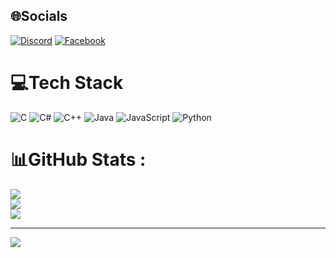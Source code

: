 
## 🌐Socials
[![Discord](https://img.shields.io/badge/Discord-%237289DA.svg?logo=discord&logoColor=white)](htttps://discord.gg/YuukiAoki#8478) [![Facebook](https://img.shields.io/badge/Facebook-%231877F2.svg?logo=Facebook&logoColor=white)](https://facebook.com/Duykunne) 

# 💻Tech Stack
![C](https://img.shields.io/badge/c-%2300599C.svg?style=for-the-badge&logo=c&logoColor=white) ![C#](https://img.shields.io/badge/c%23-%23239120.svg?style=for-the-badge&logo=c-sharp&logoColor=white) ![C++](https://img.shields.io/badge/c++-%2300599C.svg?style=for-the-badge&logo=c%2B%2B&logoColor=white) ![Java](https://img.shields.io/badge/java-%23ED8B00.svg?style=for-the-badge&logo=java&logoColor=white) ![JavaScript](https://img.shields.io/badge/javascript-%23323330.svg?style=for-the-badge&logo=javascript&logoColor=%23F7DF1E) ![Python](https://img.shields.io/badge/python-3670A0?style=for-the-badge&logo=python&logoColor=ffdd54)
# 📊GitHub Stats :
![](https://github-readme-stats.vercel.app/api?username=Duydeptraivv&theme=dark&hide_border=false&include_all_commits=true&count_private=true)<br/>
![](https://github-readme-streak-stats.herokuapp.com/?user=Duydeptraivv&theme=dark&hide_border=false)<br/>
![](https://github-readme-stats.vercel.app/api/top-langs/?username=Duydeptraivv&theme=dark&hide_border=false&include_all_commits=true&count_private=true&layout=compact)

---
[![](https://visitcount.itsvg.in/api?id=Duydeptraivv&icon=0&color=12)](https://visitcount.itsvg.in)

